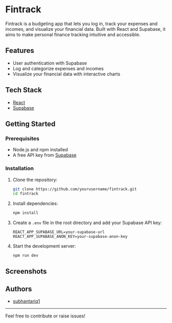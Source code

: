 # Fintrack

Fintrack is a budgeting app that lets you log in, track your expenses and incomes, and visualize your financial data. Built with React and Supabase, it aims to make personal finance tracking intuitive and accessible.

## Features

- User authentication with Supabase
- Log and categorize expenses and incomes
- Visualize your financial data with interactive charts

## Tech Stack

- [React](https://reactjs.org/)
- [Supabase](https://supabase.com/)

## Getting Started

### Prerequisites

- Node.js and npm installed
- A free API key from [Supabase](https://supabase.com/)

### Installation

1. Clone the repository:
   ```sh
   git clone https://github.com/yourusername/fintrack.git
   cd fintrack
   ```

2. Install dependencies:
   ```sh
   npm install
   ```

3. Create a `.env` file in the root directory and add your Supabase API key:
   ```
   REACT_APP_SUPABASE_URL=your-supabase-url
   REACT_APP_SUPABASE_ANON_KEY=your-supabase-anon-key
   ```

4. Start the development server:
   ```sh
   npm run dev
   ```

## Screenshots

<!-- Add screenshots here -->

## Authors

- [subhantariq1](https://github.com/subhantariq1)

---

Feel free to contribute or raise issues!
